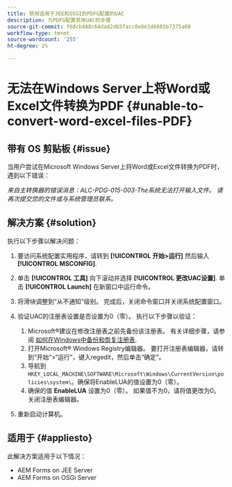 ```yaml
---
title: 禁用适用于JEE和OSGI的PDFG配置的UAC
description: 为PDFG配置禁用UAC的步骤
source-git-commit: f6dcb488c64dad2d65facc0e8e1d6685b7375a08
workflow-type: tm+mt
source-wordcount: '255'
ht-degree: 2%

---
```


# 无法在Windows Server上将Word或Excel文件转换为PDF {#unable-to-convert-word-excel-files-PDF}

## 带有 OS 剪贴板 {#issue}

当用户尝试在Microsoft Windows Server上将Word或Excel文件转换为PDF时，遇到以下错误：

*来自主转换器的错误消息：ALC-PDG-015-003-The系统无法打开输入文件。 请再次提交您的文件或与系统管理员联系。*


## 解决方案 {#solution}

执行以下步骤以解决问题：
1. 要访问系统配置实用程序，请转到 **[!UICONTROL 开始>运行]** 然后输入 **[!UICONTROL MSCONFIG]**.
1. 单击 **[!UICONTROL 工具]** 向下滚动并选择 **[!UICONTROL 更改UAC设置]**. 单击 **[!UICONTROL Launch]** 在新窗口中运行命令。
1. 将滑块调整到“从不通知”级别。 完成后，关闭命令窗口并关闭系统配置窗口。
1. 验证UAC的注册表设置是否设置为0（零）。 执行以下步骤以验证：

   1. Microsoft®建议在修改注册表之前先备份该注册表。 有关详细步骤，请参阅 [如何在Windows中备份和恢复注册表](https://support.microsoft.com/en-us/help/322756).
   1. 打开Microsoft® Windows Registry编辑器。 要打开注册表编辑器，请转到“开始”>“运行”，键入regedit，然后单击“确定”。
   1. 导航到 `HKEY_LOCAL_MACHINE\SOFTWARE\Microsoft\Windows\CurrentVersion\policies\system\`。确保将EnableLUA的值设置为0（零）。
   1. 确保的值 **EnableLUA** 设置为0（零）。 如果值不为0，请将值更改为0。 关闭注册表编辑器。

1. 重新启动计算机。

## 适用于 {#appliesto}

此解决方案适用于以下情况：
* AEM Forms on JEE Server
* AEM Forms on OSGi Server